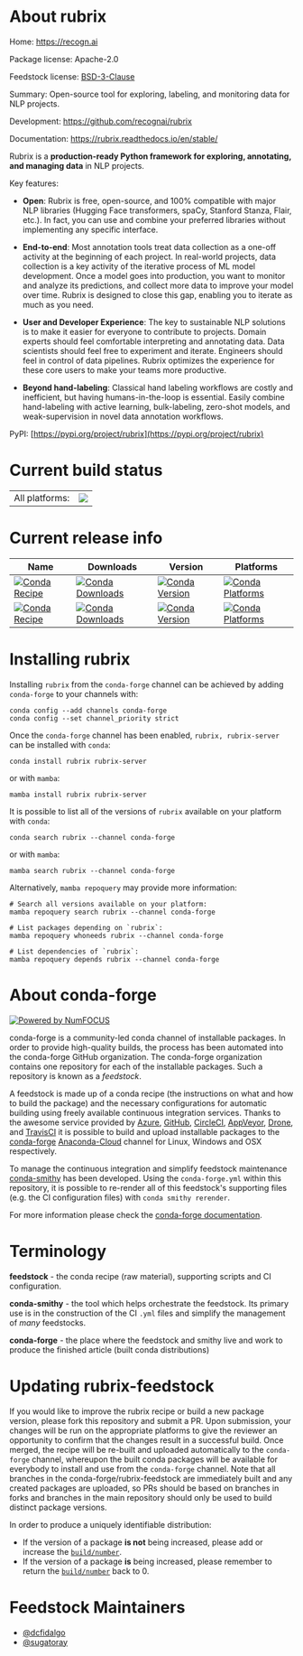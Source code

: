 About rubrix
============

Home: https://recogn.ai

Package license: Apache-2.0

Feedstock license: [BSD-3-Clause](https://github.com/conda-forge/rubrix-feedstock/blob/main/LICENSE.txt)

Summary: Open-source tool for exploring, labeling, and monitoring data for NLP projects.

Development: https://github.com/recognai/rubrix

Documentation: https://rubrix.readthedocs.io/en/stable/

Rubrix is a **production-ready Python framework for exploring, annotating, and
managing data** in NLP projects.

Key features:

  - **Open**: Rubrix is free, open-source, and 100% compatible with major NLP
    libraries (Hugging Face transformers, spaCy, Stanford Stanza, Flair, etc.).
    In fact, you can use and combine your preferred libraries without implementing
    any specific interface.

  - **End-to-end**: Most annotation tools treat data collection as a one-off
    activity at the beginning of each project. In real-world projects, data
    collection is a key activity of the iterative process of ML model development.
    Once a model goes into production, you want to monitor and analyze its
    predictions, and collect more data to improve your model over time. Rubrix
    is designed to close this gap, enabling you to iterate as much as you need.

  - **User and Developer Experience**: The key to sustainable NLP solutions is to
    make it easier for everyone to contribute to projects. Domain experts should
    feel comfortable interpreting and annotating data. Data scientists should feel
    free to experiment and iterate. Engineers should feel in control of data
    pipelines. Rubrix optimizes the experience for these core users to make your
    teams more productive.

  - **Beyond hand-labeling**: Classical hand labeling workflows are costly and
    inefficient, but having humans-in-the-loop is essential. Easily combine
    hand-labeling with active learning, bulk-labeling, zero-shot models, and
    weak-supervision in novel data annotation workflows.

PyPI: [https://pypi.org/project/rubrix](https://pypi.org/project/rubrix)


Current build status
====================


<table><tr><td>All platforms:</td>
    <td>
      <a href="https://dev.azure.com/conda-forge/feedstock-builds/_build/latest?definitionId=14763&branchName=main">
        <img src="https://dev.azure.com/conda-forge/feedstock-builds/_apis/build/status/rubrix-feedstock?branchName=main">
      </a>
    </td>
  </tr>
</table>

Current release info
====================

| Name | Downloads | Version | Platforms |
| --- | --- | --- | --- |
| [![Conda Recipe](https://img.shields.io/badge/recipe-rubrix-green.svg)](https://anaconda.org/conda-forge/rubrix) | [![Conda Downloads](https://img.shields.io/conda/dn/conda-forge/rubrix.svg)](https://anaconda.org/conda-forge/rubrix) | [![Conda Version](https://img.shields.io/conda/vn/conda-forge/rubrix.svg)](https://anaconda.org/conda-forge/rubrix) | [![Conda Platforms](https://img.shields.io/conda/pn/conda-forge/rubrix.svg)](https://anaconda.org/conda-forge/rubrix) |
| [![Conda Recipe](https://img.shields.io/badge/recipe-rubrix--server-green.svg)](https://anaconda.org/conda-forge/rubrix-server) | [![Conda Downloads](https://img.shields.io/conda/dn/conda-forge/rubrix-server.svg)](https://anaconda.org/conda-forge/rubrix-server) | [![Conda Version](https://img.shields.io/conda/vn/conda-forge/rubrix-server.svg)](https://anaconda.org/conda-forge/rubrix-server) | [![Conda Platforms](https://img.shields.io/conda/pn/conda-forge/rubrix-server.svg)](https://anaconda.org/conda-forge/rubrix-server) |

Installing rubrix
=================

Installing `rubrix` from the `conda-forge` channel can be achieved by adding `conda-forge` to your channels with:

```
conda config --add channels conda-forge
conda config --set channel_priority strict
```

Once the `conda-forge` channel has been enabled, `rubrix, rubrix-server` can be installed with `conda`:

```
conda install rubrix rubrix-server
```

or with `mamba`:

```
mamba install rubrix rubrix-server
```

It is possible to list all of the versions of `rubrix` available on your platform with `conda`:

```
conda search rubrix --channel conda-forge
```

or with `mamba`:

```
mamba search rubrix --channel conda-forge
```

Alternatively, `mamba repoquery` may provide more information:

```
# Search all versions available on your platform:
mamba repoquery search rubrix --channel conda-forge

# List packages depending on `rubrix`:
mamba repoquery whoneeds rubrix --channel conda-forge

# List dependencies of `rubrix`:
mamba repoquery depends rubrix --channel conda-forge
```


About conda-forge
=================

[![Powered by
NumFOCUS](https://img.shields.io/badge/powered%20by-NumFOCUS-orange.svg?style=flat&colorA=E1523D&colorB=007D8A)](https://numfocus.org)

conda-forge is a community-led conda channel of installable packages.
In order to provide high-quality builds, the process has been automated into the
conda-forge GitHub organization. The conda-forge organization contains one repository
for each of the installable packages. Such a repository is known as a *feedstock*.

A feedstock is made up of a conda recipe (the instructions on what and how to build
the package) and the necessary configurations for automatic building using freely
available continuous integration services. Thanks to the awesome service provided by
[Azure](https://azure.microsoft.com/en-us/services/devops/), [GitHub](https://github.com/),
[CircleCI](https://circleci.com/), [AppVeyor](https://www.appveyor.com/),
[Drone](https://cloud.drone.io/welcome), and [TravisCI](https://travis-ci.com/)
it is possible to build and upload installable packages to the
[conda-forge](https://anaconda.org/conda-forge) [Anaconda-Cloud](https://anaconda.org/)
channel for Linux, Windows and OSX respectively.

To manage the continuous integration and simplify feedstock maintenance
[conda-smithy](https://github.com/conda-forge/conda-smithy) has been developed.
Using the ``conda-forge.yml`` within this repository, it is possible to re-render all of
this feedstock's supporting files (e.g. the CI configuration files) with ``conda smithy rerender``.

For more information please check the [conda-forge documentation](https://conda-forge.org/docs/).

Terminology
===========

**feedstock** - the conda recipe (raw material), supporting scripts and CI configuration.

**conda-smithy** - the tool which helps orchestrate the feedstock.
                   Its primary use is in the construction of the CI ``.yml`` files
                   and simplify the management of *many* feedstocks.

**conda-forge** - the place where the feedstock and smithy live and work to
                  produce the finished article (built conda distributions)


Updating rubrix-feedstock
=========================

If you would like to improve the rubrix recipe or build a new
package version, please fork this repository and submit a PR. Upon submission,
your changes will be run on the appropriate platforms to give the reviewer an
opportunity to confirm that the changes result in a successful build. Once
merged, the recipe will be re-built and uploaded automatically to the
`conda-forge` channel, whereupon the built conda packages will be available for
everybody to install and use from the `conda-forge` channel.
Note that all branches in the conda-forge/rubrix-feedstock are
immediately built and any created packages are uploaded, so PRs should be based
on branches in forks and branches in the main repository should only be used to
build distinct package versions.

In order to produce a uniquely identifiable distribution:
 * If the version of a package **is not** being increased, please add or increase
   the [``build/number``](https://docs.conda.io/projects/conda-build/en/latest/resources/define-metadata.html#build-number-and-string).
 * If the version of a package **is** being increased, please remember to return
   the [``build/number``](https://docs.conda.io/projects/conda-build/en/latest/resources/define-metadata.html#build-number-and-string)
   back to 0.

Feedstock Maintainers
=====================

* [@dcfidalgo](https://github.com/dcfidalgo/)
* [@sugatoray](https://github.com/sugatoray/)

